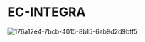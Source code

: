 # EC-INTEGRA
![176a12e4-7bcb-4015-8b15-6ab9d2d9bff5](https://user-images.githubusercontent.com/76482784/197170508-a7b5c1c9-eef0-41e8-81e7-8692668282a2.jpg)
